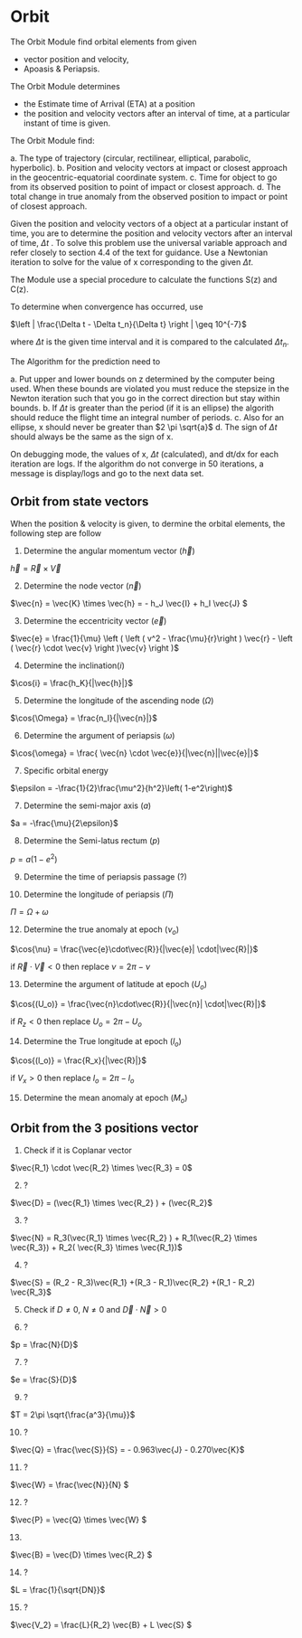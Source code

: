 
# Orbit

 The Orbit Module find orbital elements from given 
- vector position and velocity,
- Apoasis & Periapsis.

The Orbit Module determines
- the Estimate time of Arrival (ETA) at a position 
- the position and velocity vectors after an interval of time, at a particular instant of time is given.

The Orbit Module find:

a. The type of trajectory (circular, rectilinear, elliptical, parabolic, hyperbolic).
b. Position and velocity vectors at impact or closest approach in the geocentric-equatorial coordinate system.
c. Time for object to go from its observed position to point of impact or closest approach.
d. The total change in true anomaly from the observed position to impact or point of closest approach.

Given the position and velocity vectors of a object at a particular instant of time, you are to determine the position and velocity vectors after an interval of time, $\Delta t$ . 
To solve this problem use the universal variable approach and refer closely to section 4.4 of the text for guidance. 
Use a Newtonian iteration to solve for the value of x corresponding to the given $\Delta t$. 

The Module use a special procedure to calculate the functions S(z) and C(z).

To determine when convergence has occurred, use

$\left | \frac{\Delta t - \Delta t_n}{\Delta t}  \right | \geq 10^{-7}$

where $\Delta t$ is the given time interval and it is compared to the calculated $\Delta t_n$. 

The Algorithm for the prediction need to

a. Put upper and lower bounds on z determined by the computer being used. When these bounds are violated you must reduce the stepsize in the Newton iteration such that you go in the correct direction but stay within bounds.
b. If $\Delta t$ is greater than the period (if it is an ellipse) the algorith should reduce the flight time an integral number of periods.
c. Also for an ellipse, x should never be greater than $2 \pi \sqrt{a}$
d. The sign of $\Delta t$ should always be the same as the sign of x.

On debugging mode, the values of x, $\Delta t$  (calculated), and dt/dx for each iteration are logs. 
If the algorithm do not converge in 50 iterations, a message is display/logs and go to the next data set. 

## Orbit from state vectors 

When the position & velocity is given, to dermine the orbital elements, the following step are follow

1. Determine the angular momentum vector ($\vec{h}$)

$\vec{h} = \vec{R} \times \vec{V}$

2.  Determine the node vector ($\vec{n}$)

$\vec{n} = \vec{K} \times \vec{h} = - h_J \vec{I} + h_I \vec{J} $

3.  Determine the eccentricity vector ($\vec{e}$)

$\vec{e} = \frac{1}{\mu} \left ( \left ( v^2 - \frac{\mu}{r}\right ) \vec{r} - \left ( \vec{r} \cdot \vec{v} \right )\vec{v} \right )$

4.  Determine the inclination($i$)

 $\cos{i} = \frac{h_K}{|\vec{h}|}$

5.  Determine the longitude of the ascending node ($\Omega$)

$\cos{\Omega} = \frac{n_I}{|\vec{n}|}$

6.  Determine the argument of periapsis ($\omega$)

$\cos{\omega} = \frac{ \vec{n} \cdot \vec{e}}{|\vec{n}||\vec{e}|}$



7. Specific orbital energy

$\epsilon = -\frac{1}{2}\frac{\mu^2}{h^2}\left( 1-e^2\right)$

7.  Determine the semi-major axis ($a$)

$a = -\frac{\mu}{2\epsilon}$

8.  Determine the Semi-latus rectum ($p$)

$p = a (1 - e^2)$

9.  Determine the time of periapsis passage ($?$)



10. Determine the longitude of periapsis ($\Pi$)

$\Pi = \Omega + \omega$
 
12. Determine the true anomaly at epoch ($\nu_o$)

$\cos{\nu} = \frac{\vec{e}\cdot\vec{R}}{|\vec{e}| \cdot|\vec{R}|}$

if $\vec{R} \cdot \vec{V} < 0$ then replace $\nu = 2π − \nu$

13. Determine the argument of latitude at epoch ($U_o$)

$\cos{(U_o)} = \frac{\vec{n}\cdot\vec{R}}{|\vec{n}| \cdot|\vec{R}|}$

if $R_z < 0$ then replace $U_o = 2 \pi − U_o$

14. Determine the True longitude at epoch ($l_o$)

$\cos{(l_o)} = \frac{R_x}{|\vec{R}|}$

if $V_x > 0$ then replace $l_o = 2 \pi − l_o$

15. Determine the mean anomaly at epoch ($M_o$)





   


## Orbit from the 3 positions  vector

1. Check if it is Coplanar vector

$\vec{R_1} \cdot \vec{R_2} \times \vec{R_3} = 0$

2. ?

$\vec{D} = (\vec{R_1} \times \vec{R_2} ) + (\vec{R_2}$

3. ?

$\vec{N} = R_3(\vec{R_1} \times \vec{R_2} ) + R_1(\vec{R_2} \times \vec{R_3}) + R_2( \vec{R_3} \times \vec{R_1})$

4. ?

$\vec{S} = (R_2 - R_3)\vec{R_1}  +(R_3 - R_1)\vec{R_2} +(R_1 - R_2) \vec{R_3}$

5. Check if $D \neq 0$, $N \neq 0$ and $\vec{D} \cdot \vec{N} > 0$

6.  ?

$p = \frac{N}{D}$

7.  ?

$e = \frac{S}{D}$

9.  ?

$T = 2\pi \sqrt{\frac{a^3}{\mu}}$

10.  ?

$\vec{Q} = \frac{\vec{S}}{S} = - 0.963\vec{J} - 0.270\vec{K}$

11.  ?

$\vec{W} = \frac{\vec{N}}{N} $

12.  ?

$\vec{P} = \vec{Q} \times \vec{W} $

13.  

$\vec{B} = \vec{D} \times \vec{R_2} $

14. ?

$L = \frac{1}{\sqrt{DN}}$

15. ?

 $\vec{V_2} = \frac{L}{R_2} \vec{B} + L \vec{S} $


